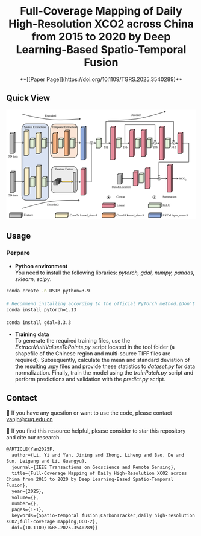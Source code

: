 # <center> Full-Coverage Mapping of Daily High-Resolution XCO2 across China from 2015 to 2020 by Deep Learning-Based Spatio-Temporal Fusion </center>

<div align="center">
**[[Paper Page]](https://doi.org/10.1109/TGRS.2025.3540289)**

</div>


## Quick View
![MSSF-SCR](img/model.png)

## Usage
### Perpare
- **Python environment**  
You need to install the following libraries: *pytorch, gdal, numpy, pandas, sklearn, scipy*.
```bash
conda create -n DSTM python=3.9

# Recommend installing according to the official PyTorch method.(Don't use the following)
conda install pytorch=1.13

conda install gdal=3.3.3
```

- **Training data**  
  To generate the required training files, use the *ExtractMultiValuesToPoints.py* script located in the tool folder (a shapefile of the Chinese region and multi-source TIFF files are required). Subsequently, calculate the mean and standard deviation of the resulting .npy files and provide these statistics to *dataset.py* for data normalization. Finally, train the model using the *trainPatch.py* script and perform predictions and validation with the *predict.py* script.

  

## Contact
 🙋 If you have any question or want to use the code, please contact yanjn@cug.edu.cn

 🌟 If you find this resource helpful, please consider to star this repository and cite our research.  
```
@ARTICLE{Yan2025F,
  author={Li, Yi and Yan, Jining and Zhong, Liheng and Bao, De and Sun, Leigang and Li, Guangyu},
  journal={IEEE Transactions on Geoscience and Remote Sensing}, 
  title={Full-Coverage Mapping of Daily High-Resolution XCO2 across China from 2015 to 2020 by Deep Learning-Based Spatio-Temporal Fusion}, 
  year={2025},
  volume={},
  number={},
  pages={1-1},
  keywords={Spatio-temporal fusion;CarbonTracker;daily high-resolution XCO2;full-coverage mapping;OCO-2},
  doi={10.1109/TGRS.2025.3540289}}
```